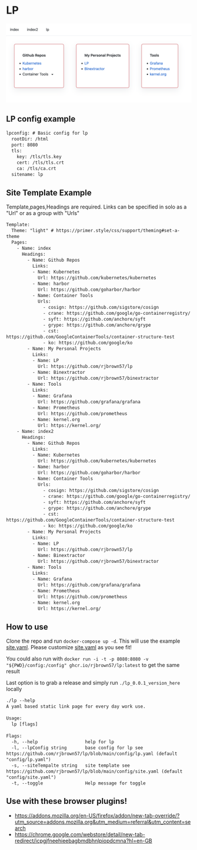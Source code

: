 # LP

![intro](images/screenshot.png)

## LP config example

```
lpconfig: # Basic config for lp
  rootDir: /html
  port: 8080
  tls:
    key: /tls/tls.key
    cert: /tls/tls.crt
    ca: /tls/ca.crt
  sitename: lp
```

## Site Template Example

Template,pages,Headings are required. Links can be specified in solo as a "Url" or as a group with "Urls"

```
Template:
  Theme: "light" # https://primer.style/css/support/theming#set-a-theme
  Pages:
    - Name: index
      Headings:
        - Name: Github Repos
          Links:
          - Name: Kubernetes
            Url: https://github.com/kubernetes/kubernetes
          - Name: harbor
            Url: https://github.com/goharbor/harbor
          - Name: Container Tools
            Urls: 
              - cosign: https://github.com/sigstore/cosign
              - crane: https://github.com/google/go-containerregistry/
              - syft: https://github.com/anchore/syft
              - grype: https://github.com/anchore/grype 
              - cst: https://github.com/GoogleContainerTools/container-structure-test
              - ko: https://github.com/google/ko
        - Name: My Personal Projects
          Links:
          - Name: LP
            Url: https://github.com/rjbrown57/lp
          - Name: Binextractor
            Url: https://github.com/rjbrown57/binextractor
        - Name: Tools
          Links:
          - Name: Grafana
            Url: https://github.com/grafana/grafana
          - Name: Prometheus
            Url: https://github.com/prometheus
          - Name: kernel.org
            Url: https://kernel.org/
    - Name: index2
      Headings:
        - Name: Github Repos
          Links:
          - Name: Kubernetes
            Url: https://github.com/kubernetes/kubernetes
          - Name: harbor
            Url: https://github.com/goharbor/harbor
          - Name: Container Tools
            Urls: 
              - cosign: https://github.com/sigstore/cosign
              - crane: https://github.com/google/go-containerregistry/
              - syft: https://github.com/anchore/syft
              - grype: https://github.com/anchore/grype 
              - cst: https://github.com/GoogleContainerTools/container-structure-test
              - ko: https://github.com/google/ko
        - Name: My Personal Projects
          Links:
          - Name: LP
            Url: https://github.com/rjbrown57/lp
          - Name: Binextractor
            Url: https://github.com/rjbrown57/binextractor
        - Name: Tools
          Links:
          - Name: Grafana
            Url: https://github.com/grafana/grafana
          - Name: Prometheus
            Url: https://github.com/prometheus
          - Name: kernel.org
            Url: https://kernel.org/
```

## How to use 

Clone the repo and run `docker-compose up -d`. This will use the example [site.yaml](config/site.yaml). Please customize [site.yaml](config/site.yaml) as you see fit!

You could also run with `docker run -i -t -p 8080:8080 -v "${PWD}/config:/config" ghcr.io/rjbrown57/lp:latest` to get the same result

Last option is to grab a release and simply run `./lp_0.0.1_version_here` locally

```
./lp --help
A yaml based static link page for every day work use.

Usage:
  lp [flags]

Flags:
  -h, --help                  help for lp
  -l, --lpConfig string       base config for lp see https://github.com/rjbrown57/lp/blob/main/config/lp.yaml (default "config/lp.yaml")
  -s, --siteTempalte string   site template see https://github.com/rjbrown57/lp/blob/main/config/site.yaml (default "config/site.yaml")
  -t, --toggle                Help message for toggle
```

## Use with these browser plugins!

* https://addons.mozilla.org/en-US/firefox/addon/new-tab-override/?utm_source=addons.mozilla.org&utm_medium=referral&utm_content=search
* https://chrome.google.com/webstore/detail/new-tab-redirect/icpgjfneehieebagbmdbhnlpiopdcmna?hl=en-GB
